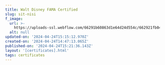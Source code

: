 ```yaml
---
title: Walt Disney FAMA Certified
slug: sit-nisi
f_image:
  url: >-
    https://uploads-ssl.webflow.com/66291b60863d1e64d24d554c/662921fb047fff2783832edc_fama-870x544.png
  alt: null
updated-on: '2024-04-24T15:15:12.970Z'
created-on: '2024-04-24T14:47:13.065Z'
published-on: '2024-04-24T15:21:36.143Z'
layout: '[certificates].html'
tags: certificates
---
```



